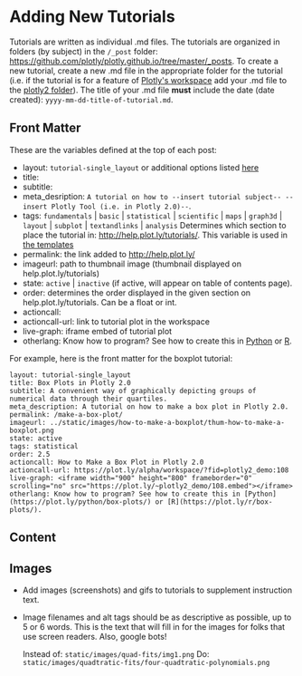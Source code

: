 # Adding New Tutorials
Tutorials are written as individual .md files. The tutorials are organized in folders (by subject) in the `/_post` folder: https://github.com/plotly/plotly.github.io/tree/master/_posts.
To create a new tutorial, create a new .md file in the appropriate folder for the tutorial (i.e. if the tutorial is for a feature of [Plotly's workspace](https://plot.ly/create/) add your .md file to the [plotly2 folder](https://github.com/plotly/plotly.github.io/tree/master/_posts/plotly2)).
The title of your .md file **must** include the date (date created): `yyyy-mm-dd-title-of-tutorial.md`.

## Front Matter
These are the variables defined at the top of each post:

- layout: `tutorial-single_layout` or additional options listed [here](https://github.com/plotly/plotly.github.io/tree/master/_layouts)
- title:
- subtitle:
- meta_desription: `A tutorial on how to --insert tutorial subject-- --insert Plotly Tool (i.e. in Plotly 2.0)--`.
- tags: `fundamentals` | `basic` | `statistical` | `scientific` | `maps` | `graph3d` | `layout` | `subplot` | `textandlinks` | `analysis` 
  Determines which section to place the tutorial in: http://help.plot.ly/tutorials/. This variable is used in [the templates](https://github.com/plotly/plotly.github.io/blob/master/_layouts/tutorials.html#L58)
- permalink: the link added to http://help.plot.ly/
- imageurl: path to thumbnail image (thumbnail displayed on help.plot.ly/tutorials)
- state: `active` | `inactive` (if active, will appear on table of contents page).
- order: determines the order displayed in the given section on help.plot.ly/tutorials. Can be a float or int.
- actioncall:
- actioncall-url: link to tutorial plot in the workspace
- live-graph: iframe embed of tutorial plot
- otherlang: Know how to program? See how to create this in [Python](https://plot.ly/python/applicable-python-doc/) or [R](https://plot.ly/r/applicable-r-doc/).

For example, here is the front matter for the boxplot tutorial:
```
layout: tutorial-single_layout
title: Box Plots in Plotly 2.0
subtitle: A convenient way of graphically depicting groups of numerical data through their quartiles.
meta_description: A tutorial on how to make a box plot in Plotly 2.0.
permalink: /make-a-box-plot/
imageurl: ../static/images/how-to-make-a-boxplot/thum-how-to-make-a-boxplot.png
state: active
tags: statistical
order: 2.5
actioncall: How to Make a Box Plot in Plotly 2.0
actioncall-url: https://plot.ly/alpha/workspace/?fid=plotly2_demo:108
live-graph: <iframe width="900" height="800" frameborder="0" scrolling="no" src="https://plot.ly/~plotly2_demo/108.embed"></iframe>
otherlang: Know how to program? See how to create this in [Python](https://plot.ly/python/box-plots/) or [R](https://plot.ly/r/box-plots/).
```

## Content
## Images
- Add images (screenshots) and gifs to tutorials to supplement instruction text.
- Image filenames and alt tags should be as descriptive as possible, up to 5 or 6 words. 
  This is the text that will fill in for the images for folks that use screen readers. Also, google bots!

  Instead of: `static/images/quad-fits/img1.png`
  Do: `static/images/quadtratic-fits/four-quadtratic-polynomials.png`
